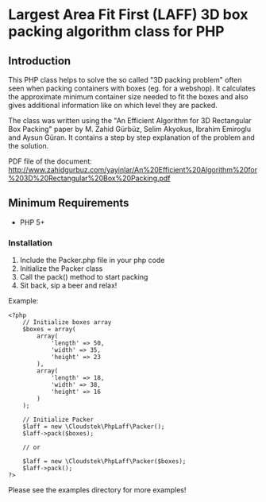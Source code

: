 # Largest Area Fit First (LAFF) 3D box packing algorithm class for PHP #

## Introduction ##

This PHP class helps to solve the so called "3D packing problem" often seen when packing containers with boxes (eg. for a webshop). It calculates the approximate minimum container size needed to fit the boxes and also gives additional information like on which level they are packed.

The class was written using the "An Efficient Algorithm for 3D Rectangular Box Packing" paper by M. Zahid Gürbüz, Selim Akyokus, Ibrahim Emiroglu and Aysun Güran. It contains a step by step explanation of the problem and the solution.

PDF file of the document: <http://www.zahidgurbuz.com/yayinlar/An%20Efficient%20Algorithm%20for%203D%20Rectangular%20Box%20Packing.pdf>

## Minimum Requirements ##

- PHP 5+

### Installation ###

1. Include the Packer.php file in your php code
2. Initialize the Packer class
3. Call the pack() method to start packing
4. Sit back, sip a beer and relax!

Example:

	<?php
		// Initialize boxes array
		$boxes = array(
			array(
				'length' => 50,
				'width' => 35,
				'height' => 23
			),
			array(
				'length' => 18,
				'width' => 38,
				'height' => 16
			)
		);
		
		// Initialize Packer
		$laff = new \Cloudstek\PhpLaff\Packer();
		$laff->pack($boxes);
		
		// or
		
		$laff = new \Cloudstek\PhpLaff\Packer($boxes);
		$laff->pack();
	?>
	
Please see the examples directory for more examples!
